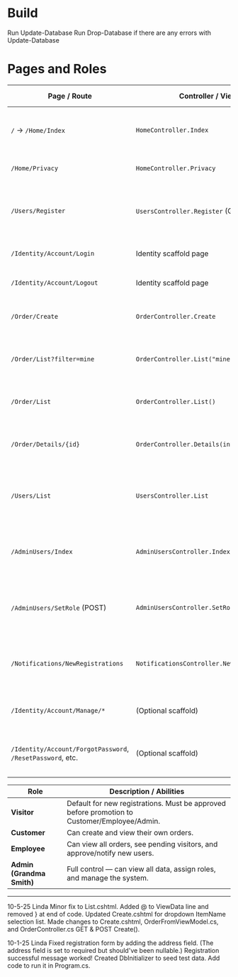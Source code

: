 ﻿# Build
Run Update-Database
Run Drop-Database if there are any errors with Update-Database

# Pages and Roles
| **Page / Route**                                           | **Controller / View**                      | **Purpose**                                                                | **Who Can Access**                                      |
| ---------------------------------------------------------- | ------------------------------------------ | -------------------------------------------------------------------------- | ------------------------------------------------------- |
| `/` → `/Home/Index`                                        | `HomeController.Index`                     | Landing page with basic welcome text and role-aware buttons.               | Everyone                                                |
| `/Home/Privacy`                                            | `HomeController.Privacy`                   | Static privacy message for the project.                                    | Everyone                                                |
| `/Users/Register`                                          | `UsersController.Register` (GET/POST)      | Custom visitor registration page. Creates both Identity + AppUser entries. | Guests (not signed in)                                  |
| `/Identity/Account/Login`                                  | Identity scaffold page                     | Login page using ASP.NET Identity.                                         | Guests                                                  |
| `/Identity/Account/Logout`                                 | Identity scaffold page                     | Ends session and redirects to Home.                                        | Any signed-in user                                      |
| `/Order/Create`                                            | `OrderController.Create`                   | Allows customers to create new orders.                                     | **Customer**                                            |
| `/Order/List?filter=mine`                                  | `OrderController.List("mine")`             | Displays orders belonging to the signed-in customer.                       | **Customer**                                            |
| `/Order/List`                                              | `OrderController.List()`                   | Global order list used by employees and admins.                            | **Employee, Admin**                                     |
| `/Order/Details/{id}`                                      | `OrderController.Details(int id)`          | Shows full details for a specific order.                                   | **Customer (their own order)**, **Employee**, **Admin** |
| `/Users/List`                                              | `UsersController.List`                     | Displays visitors awaiting approval (“Pending Confirmation”).              | **Employee, Admin**                                     |
| `/AdminUsers/Index`                                        | `AdminUsersController.Index`               | Lists all users with current roles and a dropdown to assign new roles.     | **Admin**                                               |
| `/AdminUsers/SetRole` (POST)                               | `AdminUsersController.SetRole`             | Saves a role assignment and updates Identity + AppUser tables.             | **Admin**                                               |
| `/Notifications/NewRegistrations`                          | `NotificationsController.NewRegistrations` | Returns JSON list of newly registered “Visitor” users for the popup modal. | **Employee, Admin**                                     |
| `/Identity/Account/Manage/*`                               | (Optional scaffold)                        | Identity’s self-management pages if enabled.                               | Signed-in users                                         |
| `/Identity/Account/ForgotPassword`, `/ResetPassword`, etc. | (Optional scaffold)                        | Standard Identity account features if scaffolded.                          | Guests / users as appropriate                           |

| **Role**                  | **Description / Abilities**                                                                  |
| ------------------------- | -------------------------------------------------------------------------------------------- |
| **Visitor**               | Default for new registrations. Must be approved before promotion to Customer/Employee/Admin. |
| **Customer**              | Can create and view their own orders.                                                        |
| **Employee**              | Can view all orders, see pending visitors, and approve/notify new users.                     |
| **Admin (Grandma Smith)** | Full control — can view all data, assign roles, and manage the system.                       |

---

10-5-25 Linda
Minor fix to List.cshtml. Added @ to ViewData line and removed } at end of code.
Updated Create.cshtml for dropdown ItemName selection list. Made changes to Create.cshtml, OrderFromViewModel.cs,
and OrderController.cs GET & POST Create().

10-1-25 Linda
Fixed registration form by adding the address field.
(The address field is set to required but should've been nullable.)
Registration successful message worked!
Created DbInitializer to seed test data. Add code to run it in Program.cs.
